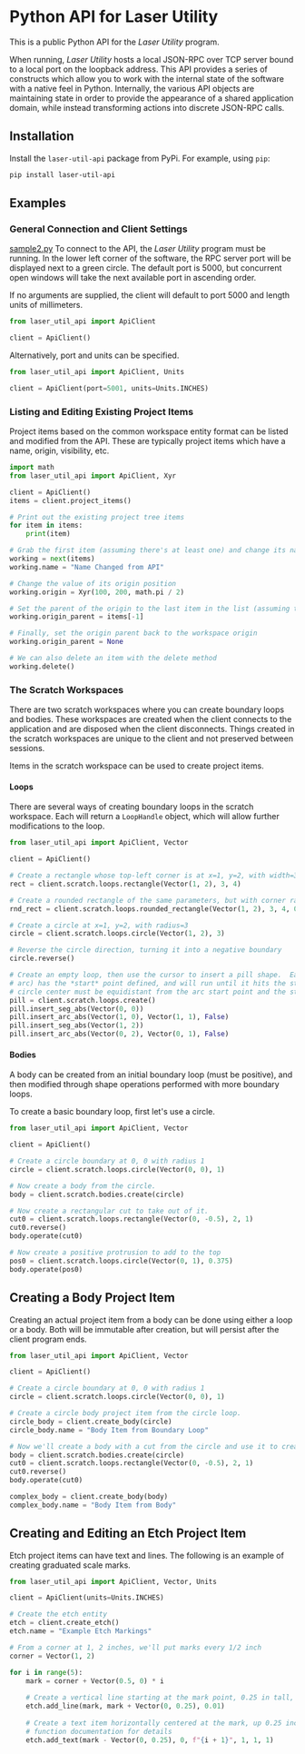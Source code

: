 # Python API for Laser Utility

This is a public Python API for the *Laser Utility* program.

When running, *Laser Utility* hosts a local JSON-RPC over TCP server bound to a local port on the loopback address.  This API provides a series of constructs which allow you to work with the internal state of the software with a native feel in Python.  Internally, the various API objects are maintaining state in order to provide the appearance of a shared application domain, while instead transforming actions into discrete JSON-RPC calls.

## Installation

Install the `laser-util-api` package from PyPi.  For example, using `pip`:

```bash
pip install laser-util-api
```

## Examples

### General Connection and Client Settings
[sample2.py](..%2Fsample2.py)
To connect to the API, the *Laser Utility* program must be running.  In the lower left corner of the software, the RPC server port will be displayed next to a green circle.  The default port is 5000, but concurrent open windows will take the next available port in ascending order.

If no arguments are supplied, the client will default to port 5000 and length units of millimeters.

```python
from laser_util_api import ApiClient

client = ApiClient()
```

Alternatively, port and units can be specified.

```python
from laser_util_api import ApiClient, Units

client = ApiClient(port=5001, units=Units.INCHES)
```

### Listing and Editing Existing Project Items

Project items based on the common workspace entity format can be listed and modified from the API.  These are typically project items which have a name, origin, visibility, etc.

```python
import math
from laser_util_api import ApiClient, Xyr

client = ApiClient()
items = client.project_items()

# Print out the existing project tree items
for item in items:
    print(item)

# Grab the first item (assuming there's at least one) and change its name
working = next(items)
working.name = "Name Changed from API"

# Change the value of its origin position
working.origin = Xyr(100, 200, math.pi / 2)

# Set the parent of the origin to the last item in the list (assuming there's more than one)
working.origin_parent = items[-1]

# Finally, set the origin parent back to the workspace origin
working.origin_parent = None

# We can also delete an item with the delete method
working.delete()

```

### The Scratch Workspaces

There are two scratch workspaces where you can create boundary loops and bodies.  These workspaces are created when the client connects to the application and are disposed when the client disconnects.  Things created in the scratch workspaces are unique to the client and not preserved between sessions.

Items in the scratch workspace can be used to create project items.

#### Loops

There are several ways of creating boundary loops in the scratch workspace.  Each will return a `LoopHandle` object, which will allow further modifications to the loop.

```python
from laser_util_api import ApiClient, Vector

client = ApiClient()

# Create a rectangle whose top-left corner is at x=1, y=2, with width=3 and height=4
rect = client.scratch.loops.rectangle(Vector(1, 2), 3, 4)

# Create a rounded rectangle of the same parameters, but with corner radius 0.25
rnd_rect = client.scratch.loops.rounded_rectangle(Vector(1, 2), 3, 4, 0.25)

# Create a circle at x=1, y=2, with radius=3
circle = client.scratch.loops.circle(Vector(1, 2), 3)

# Reverse the circle direction, turning it into a negative boundary
circle.reverse()

# Create an empty loop, then use the cursor to insert a pill shape.  Each element added to the boundary (segment or
# arc) has the *start* point defined, and will run until it hits the start point of the *next* element.  For arcs, the
# circle center must be equidistant from the arc start point and the start point of the next element.
pill = client.scratch.loops.create()
pill.insert_seg_abs(Vector(0, 0))
pill.insert_arc_abs(Vector(1, 0), Vector(1, 1), False)
pill.insert_seg_abs(Vector(1, 2))
pill.insert_arc_abs(Vector(0, 2), Vector(0, 1), False)
```

#### Bodies

A body can be created from an initial boundary loop (must be positive), and then modified through shape operations performed with more boundary loops.

To create a basic boundary loop, first let's use a circle.

```python
from laser_util_api import ApiClient, Vector

client = ApiClient()

# Create a circle boundary at 0, 0 with radius 1
circle = client.scratch.loops.circle(Vector(0, 0), 1)

# Now create a body from the circle.
body = client.scratch.bodies.create(circle)

# Now create a rectangular cut to take out of it.
cut0 = client.scratch.loops.rectangle(Vector(0, -0.5), 2, 1)
cut0.reverse()
body.operate(cut0)

# Now create a positive protrusion to add to the top
pos0 = client.scratch.loops.circle(Vector(0, 1), 0.375)
body.operate(pos0)
```

## Creating a Body Project Item

Creating an actual project item from a body can be done using either a loop or a body.  Both will be immutable after creation, but will persist after the client program ends.

```python
from laser_util_api import ApiClient, Vector

client = ApiClient()

# Create a circle boundary at 0, 0 with radius 1
circle = client.scratch.loops.circle(Vector(0, 0), 1)

# Create a circle body project item from the circle loop.
circle_body = client.create_body(circle)
circle_body.name = "Body Item from Boundary Loop"

# Now we'll create a body with a cut from the circle and use it to create a more complex body project item
body = client.scratch.bodies.create(circle)
cut0 = client.scratch.loops.rectangle(Vector(0, -0.5), 2, 1)
cut0.reverse()
body.operate(cut0)

complex_body = client.create_body(body)
complex_body.name = "Body Item from Body"
```

## Creating and Editing an Etch Project Item

Etch project items can have text and lines.  The following is an example of creating graduated scale marks.

```python
from laser_util_api import ApiClient, Vector, Units

client = ApiClient(units=Units.INCHES)

# Create the etch entity
etch = client.create_etch()
etch.name = "Example Etch Markings"

# From a corner at 1, 2 inches, we'll put marks every 1/2 inch
corner = Vector(1, 2)

for i in range(5):
    mark = corner + Vector(0.5, 0) * i
    
    # Create a vertical line starting at the mark point, 0.25 in tall, with a width of 0.01 inches
    etch.add_line(mark, mark + Vector(0, 0.25), 0.01)
    
    # Create a text item horizontally centered at the mark, up 0.25 inches. See the
    # function documentation for details
    etch.add_text(mark - Vector(0, 0.25), 0, f"{i + 1}", 1, 1, 1)
```




